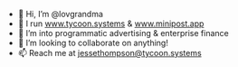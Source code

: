 - 👋 Hi, I’m @lovgrandma
- 👀 I run www.tycoon.systems & www.minipost.app
- 🌱 I’m into programmatic advertising & enterprise finance
- 💞️ I’m looking to collaborate on anything!
- 📫 Reach me at jessethompson@tycoon.systems

